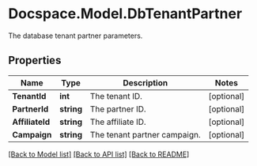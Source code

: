 # Docspace.Model.DbTenantPartner
The database tenant partner parameters.

## Properties

Name | Type | Description | Notes
------------ | ------------- | ------------- | -------------
**TenantId** | **int** | The tenant ID. | [optional] 
**PartnerId** | **string** | The partner ID. | [optional] 
**AffiliateId** | **string** | The affiliate ID. | [optional] 
**Campaign** | **string** | The tenant partner campaign. | [optional] 

[[Back to Model list]](../README.md#documentation-for-models) [[Back to API list]](../README.md#documentation-for-api-endpoints) [[Back to README]](../README.md)


